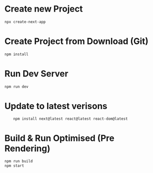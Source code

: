 # Create new Project

```bash
npx create-next-app
```

# Create Project from Download (Git)

```bash
npm install
```

# Run Dev Server

```bash
npm run dev
```

# Update to latest verisons

```JS
    npm install next@latest react@latest react-dom@latest
```

# Build & Run Optimised (Pre Rendering)

```bash
npm run build
npm start
```